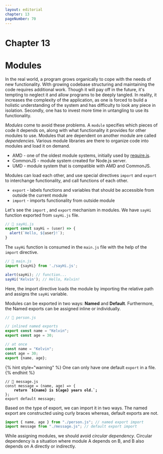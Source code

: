 ```yaml
---
layout: editorial
chapter: 13
pageNumber: 70
---
```


# Chapter 13
# Modules

In the real world, a program grows organically to cope with the needs of new functionality. With growing codebase structuring and maintaining the code requires additional work. Though it will pay off in the future, it's tempting to neglect it and allow programs to be deeply tangled. In reality, it increases the complexity of the application, as one is forced to build a holistic understanding of the system and has difficulty to look any piece in isolation. Secondly, one has to invest more time in untangling to use its functionality.

_Modules_ come to avoid these problems. A `module` specifies which pieces of code it depends on, along with what functionality it provides for other modules to use. Modules that are dependent on another module are called _dependencies_.  Various module libraries are there to organize code into modules and load it on demand.

* AMD - one of the oldest module systems, initially used by [require.js](https://requirejs.org/).
* CommonJS - module system created for Node.js server.
* UMD - module system that is compatible with AMD and CommonJS.

Modules can load each other, and use special directives `import` and `export` to interchange functionality, and call functions of each other.

* `export` - labels functions and variables that should be accessible  from outside  the current module
* `import` - imports functionality from outside module

Let's see the `import`  , and `export` mechanism in modules.  We have  `sayHi` function exported from `sayHi.js` file.

```javascript
// 📁 sayHi.js
export const sayHi = (user) => {
  alert(`Hello, ${user}!`);
}
```

The `sayHi` function is consumed in the `main.js` file with the help of the `import` directive.

```javascript
// 📁 main.js
import {sayHi} from './sayHi.js';

alert(sayHi); // function...
sayHi('Kelvin'); // Hello, Kelvin!
```

Here, the import directive loads the module by importing the relative path and assigns the `sayHi` variable.

Modules can be exported in two ways: **Named** and **Default**. Furthermore, the Named exports can be assigned inline or individually.

```javascript
// 📁 person.js 

// inlined named exports
export const name = "Kelvin";
export const age = 30;

// at once
const name = "Kelvin";
const age = 30;
export {name, age};
```

{% hint style="warning" %}
One can only have one default `export` in a file.
{% endhint %}

<pre class="language-javascript"><code class="lang-javascript">// 📁 message.js 
const message = (name, age) => {
<strong>    return `${name} is ${age} years old.`;
</strong>};
export default message;
</code></pre>

Based on the type of export, we can import it in two ways. The named export are constructed using curly braces whereas, default exports are not.

```javascript
import { name, age } from "./person.js"; // named export import
import message from "./message.js"; // default export import
```

While assigning modules, we should avoid _circular dependency_. Circular dependency is a situation where module A depends on B, and B  also depends on A directly or indirectly.&#x20;
